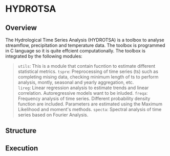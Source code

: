 # HYDROTSA
## Overview
The Hydrological Time Series Analysis (HYDROTSA) is a toolbox to analyse streamflow, precipitation and temperature data. The toolbox is programmed in C language so it is quite effcient computationally. The toolbox is integrated by the following modules:

> `utils`: This is a module that contain fucntion to estimate different statistical metrics.
> `tspre`: Preprocessing of time series (ts) such as completing mising data, checking minimum length of ts to perform analysis, montly, seasonal and yearly aggregation, etc.  
> `lireg`: Linear regression analysis to estimate trends and linear correlation. Autoregressive models want to be inluded.
> `freqa`: Frequency analysis of time series. Different probability density function are included. Parameters are estimated using the Maximum Likelihood and moment's methods.
> `specta`: Spectral analysis of time series based on Fourier Analysis.

## Structure

## Execution


